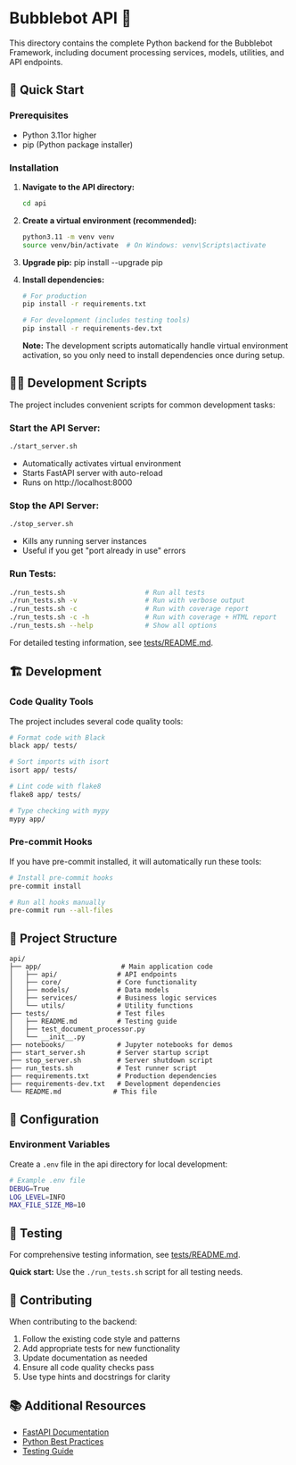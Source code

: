 # Bubblebot API 🫧

This directory contains the complete Python backend for the Bubblebot Framework, including document processing services, models, utilities, and API endpoints.

## 🚀 Quick Start

### Prerequisites

- Python 3.11or higher
- pip (Python package installer)

### Installation

1. **Navigate to the API directory:**
   ```bash
   cd api
   ```

2. **Create a virtual environment (recommended):**
   ```bash
   python3.11 -m venv venv
   source venv/bin/activate  # On Windows: venv\Scripts\activate
   ```

3. **Upgrade pip:**
pip install --upgrade pip

4. **Install dependencies:**
   ```bash
   # For production
   pip install -r requirements.txt
   
   # For development (includes testing tools)
   pip install -r requirements-dev.txt
   ```
   
   **Note:** The development scripts automatically handle virtual environment activation, so you only need to install dependencies once during setup.

## 🏃‍♂️ Development Scripts

The project includes convenient scripts for common development tasks:

### **Start the API Server:**
```bash
./start_server.sh
```
- Automatically activates virtual environment
- Starts FastAPI server with auto-reload
- Runs on http://localhost:8000

### **Stop the API Server:**
```bash
./stop_server.sh
```
- Kills any running server instances
- Useful if you get "port already in use" errors

### **Run Tests:**
```bash
./run_tests.sh                    # Run all tests
./run_tests.sh -v                 # Run with verbose output
./run_tests.sh -c                 # Run with coverage report
./run_tests.sh -c -h              # Run with coverage + HTML report
./run_tests.sh --help             # Show all options
```

For detailed testing information, see [tests/README.md](tests/README.md).

## 🏗️ Development

### Code Quality Tools

The project includes several code quality tools:

```bash
# Format code with Black
black app/ tests/

# Sort imports with isort
isort app/ tests/

# Lint code with flake8
flake8 app/ tests/

# Type checking with mypy
mypy app/
```

### Pre-commit Hooks

If you have pre-commit installed, it will automatically run these tools:

```bash
# Install pre-commit hooks
pre-commit install

# Run all hooks manually
pre-commit run --all-files
```

## 📁 Project Structure

```
api/
├── app/                    # Main application code
│   ├── api/               # API endpoints
│   ├── core/              # Core functionality
│   ├── models/            # Data models
│   ├── services/          # Business logic services
│   └── utils/             # Utility functions
├── tests/                 # Test files
│   ├── README.md          # Testing guide
│   ├── test_document_processor.py
│   └── __init__.py
├── notebooks/             # Jupyter notebooks for demos
├── start_server.sh        # Server startup script
├── stop_server.sh         # Server shutdown script
├── run_tests.sh           # Test runner script
├── requirements.txt       # Production dependencies
├── requirements-dev.txt   # Development dependencies
└── README.md             # This file
```

## 🔧 Configuration

### Environment Variables

Create a `.env` file in the api directory for local development:

```bash
# Example .env file
DEBUG=True
LOG_LEVEL=INFO
MAX_FILE_SIZE_MB=10
```

## 🧪 Testing

For comprehensive testing information, see [tests/README.md](tests/README.md).

**Quick start:** Use the `./run_tests.sh` script for all testing needs.

## 🤝 Contributing

When contributing to the backend:

1. Follow the existing code style and patterns
2. Add appropriate tests for new functionality
3. Update documentation as needed
4. Ensure all code quality checks pass
5. Use type hints and docstrings for clarity

## 📚 Additional Resources

- [FastAPI Documentation](https://fastapi.tiangolo.com/)
- [Python Best Practices](https://realpython.com/python-best-practices/)
- [Testing Guide](tests/README.md) 
